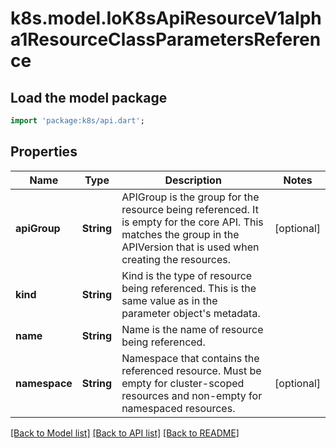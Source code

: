 # k8s.model.IoK8sApiResourceV1alpha1ResourceClassParametersReference

## Load the model package
```dart
import 'package:k8s/api.dart';
```

## Properties
Name | Type | Description | Notes
------------ | ------------- | ------------- | -------------
**apiGroup** | **String** | APIGroup is the group for the resource being referenced. It is empty for the core API. This matches the group in the APIVersion that is used when creating the resources. | [optional] 
**kind** | **String** | Kind is the type of resource being referenced. This is the same value as in the parameter object's metadata. | 
**name** | **String** | Name is the name of resource being referenced. | 
**namespace** | **String** | Namespace that contains the referenced resource. Must be empty for cluster-scoped resources and non-empty for namespaced resources. | [optional] 

[[Back to Model list]](../README.md#documentation-for-models) [[Back to API list]](../README.md#documentation-for-api-endpoints) [[Back to README]](../README.md)


